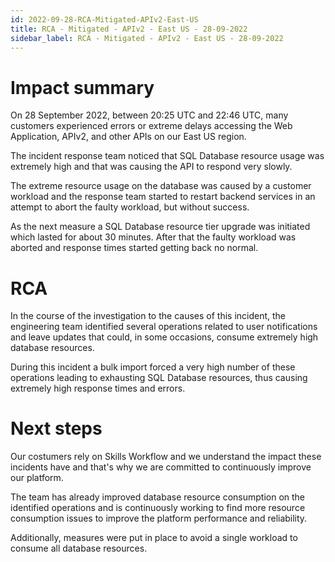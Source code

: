 ```yaml
---
id: 2022-09-28-RCA-Mitigated-APIv2-East-US
title: RCA - Mitigated - APIv2 - East US - 28-09-2022
sidebar_label: RCA - Mitigated - APIv2 - East US - 28-09-2022
---
```


# Impact summary

On 28 September 2022, between 20:25 UTC and 22:46 UTC, many customers experienced errors or extreme delays accessing the Web Application, APIv2, and other APIs on our East US region.

The incident response team noticed that SQL Database resource usage was extremely high and that was causing the API to respond very slowly.

The extreme resource usage on the database was caused by a customer workload and the response team started to restart backend services in an attempt to abort the faulty workload, but without success.

As the next measure a SQL Database resource tier upgrade was initiated which lasted for about 30 minutes. After that the faulty workload was aborted and response times started getting back no normal.

# RCA

In the course of the investigation to the causes of this incident, the engineering team identified several operations related to user notifications and leave updates that could, in some occasions, consume extremely high database resources.

During this incident a bulk import forced a very high number of these operations leading to exhausting SQL Database resources, thus causing extremely high response times and errors.

# Next steps

Our costumers rely on Skills Workflow and we understand the impact these incidents have and that's why we are committed to continuously improve our platform.

The team has already improved database resource consumption on the identified operations and is continuously working to find more resource consumption issues to improve the platform performance and reliability.

Additionally, measures were put in place to avoid a single workload to consume all database resources.